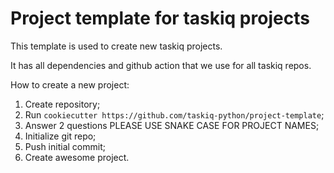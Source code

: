 # Project template for taskiq projects

This template is used to create new taskiq projects.

It has all dependencies and github action that we use for all taskiq repos.

How to create a new project:

1. Create repository;
2. Run `cookiecutter https://github.com/taskiq-python/project-template`;
3. Answer 2 questions PLEASE USE SNAKE CASE FOR PROJECT NAMES;
4. Initialize git repo;
5. Push initial commit;
6. Create awesome project.

